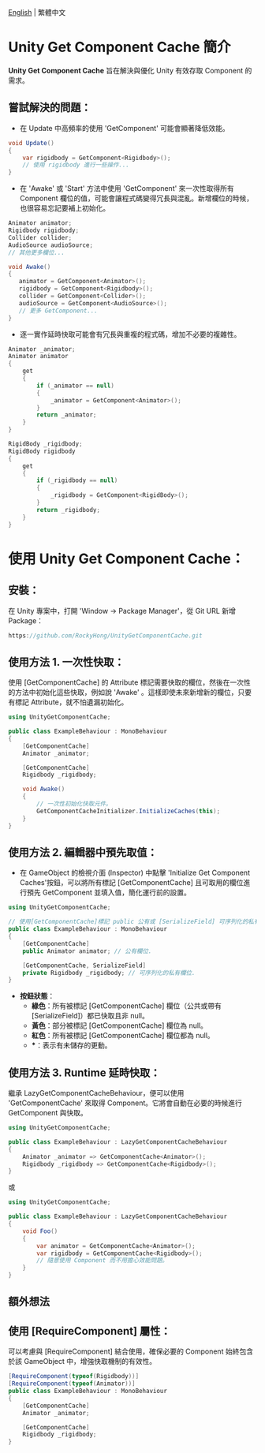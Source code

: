 [English](https://github.com/RockyHong/UnityGetComponentCache/blob/main/README.md) | 繁體中文
# Unity Get Component Cache 簡介

**Unity Get Component Cache** 旨在解決與優化 Unity 有效存取 Component 的需求。

## 嘗試解決的問題：

- 在 Update 中高頻率的使用 'GetComponent' 可能會顯著降低效能。

```csharp
void Update()
{
    var rigidbody = GetComponent<Rigidbody>();
    // 使用 rigidbody 進行一些操作...
}
```

- 在 'Awake' 或 'Start' 方法中使用 'GetComponent' 來一次性取得所有 Component 欄位的值，可能會讓程式碼變得冗長與混亂。新增欄位的時候，也很容易忘記要補上初始化。

```csharp
Animator animator;
Rigidbody rigidbody;
Collider collider;
AudioSource audioSource;
// 其他更多欄位...

void Awake()
{
   animator = GetComponent<Animator>();
   rigidbody = GetComponent<Rigidbody>();
   collider = GetComponent<Collider>();
   audioSource = GetComponent<AudioSource>();
   // 更多 GetComponent...
}
```

- 逐一實作延時快取可能會有冗長與重複的程式碼，增加不必要的複雜性。

```csharp
Animator _animator;
Animator animator
{
    get
    {
        if (_animator == null)
        {
            _animator = GetComponent<Animator>();
        }
        return _animator;
    }
}

RigidBody _rigidbody;
RigidBody rigidbody
{
    get
    {
        if (_rigidbody == null)
        {
            _rigidbody = GetComponent<RigidBody>();
        }
        return _rigidbody;
    }
}
```

# 使用 Unity Get Component Cache：

## **安裝**：

在 Unity 專案中，打開 'Window -> Package Manager'，從 Git URL 新增 Package：

```csharp
https://github.com/RockyHong/UnityGetComponentCache.git
```

## **使用方法 1. 一次性快取**：

使用 [GetComponentCache] 的 Attribute 標記需要快取的欄位，然後在一次性的方法中初始化這些快取，例如說 'Awake' 。這樣即使未來新增新的欄位，只要有標記 Attribute，就不怕遺漏初始化。

```csharp
using UnityGetComponentCache;

public class ExampleBehaviour : MonoBehaviour
{
    [GetComponentCache]
    Animator _animator;

    [GetComponentCache]
    Rigidbody _rigidbody;

    void Awake()
    {
        // 一次性初始化快取元件。
        GetComponentCacheInitializer.InitializeCaches(this);
    }
}
```

## **使用方法 2. 編輯器中預先取值**：

- 在 GameObject 的檢視介面 (Inspector) 中點擊 'Initialize Get Component Caches'按鈕，可以將所有標記 [GetComponentCache] 且可取用的欄位進行預先 GetComponent 並填入值，簡化運行前的設置。

```csharp
using UnityGetComponentCache;

// 使用[GetComponentCache]標記 public 公有或 [SerializeField] 可序列化的私有欄位。
public class ExampleBehaviour : MonoBehaviour
{
    [GetComponentCache]
    public Animator animator; // 公有欄位.

    [GetComponentCache, SerializeField]
    private Rigidbody _rigidbody; // 可序列化的私有欄位.
}
```

- **按鈕狀態**：
  - **綠色**：所有被標記 [GetComponentCache] 欄位（公共或帶有[SerializeField]）都已快取且非 null。
  - **黃色**：部分被標記 [GetComponentCache] 欄位為 null。
  - **紅色**：所有被標記 [GetComponentCache] 欄位都為 null。
  - **\***：表示有未儲存的更動。

## **使用方法 3. Runtime 延時快取**：

繼承 LazyGetComponentCacheBehaviour，便可以使用 'GetComponentCache<T>' 來取得 Component。它將會自動在必要的時候進行 GetComponent 與快取。

```csharp
using UnityGetComponentCache;

public class ExampleBehaviour : LazyGetComponentCacheBehaviour
{
    Animator _animator => GetComponentCache<Animator>();
    Rigidbody _rigidbody => GetComponentCache<Rigidbody>();
}
```

或

```csharp
using UnityGetComponentCache;

public class ExampleBehaviour : LazyGetComponentCacheBehaviour
{
    void Foo()
    {
        var animator = GetComponentCache<Animator>();
        var rigidbody = GetComponentCache<Rigidbody>();
        // 隨意使用 Component 而不用擔心效能問題。
    }
}
```

## **額外想法**

## 使用 [RequireComponent] 屬性：

可以考慮與 [RequireComponent] 結合使用，確保必要的 Component 始終包含於該 GameObject 中，增強快取機制的有效性。

```csharp
[RequireComponent(typeof(Rigidbody))]
[RequireComponent(typeof(Animator))]
public class ExampleBehaviour : MonoBehaviour
{
    [GetComponentCache]
    Animator _animator;

    [GetComponentCache]
    Rigidbody _rigidbody;
}
```
